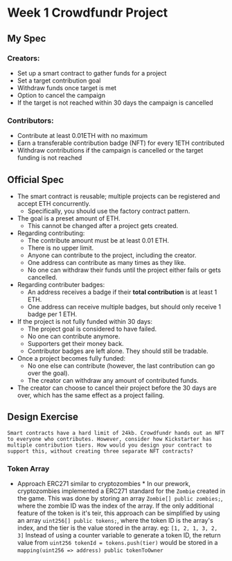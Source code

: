 # Week 1 Crowdfundr Project

## My Spec
### Creators:
- Set up a smart contract to gather funds for a project
- Set a target contribution goal
- Withdraw funds once target is met
- Option to cancel the campaign
- If the target is not reached within 30 days the campaign is cancelled

### Contributors:
- Contribute at least 0.01ETH with no maximum
- Earn a transferable contribution badge (NFT) for every 1ETH contributed
- Withdraw contributions if the campaign is cancelled or the target funding is not reached

## Official Spec
- The smart contract is reusable; multiple projects can be registered and accept ETH concurrently.
  - Specifically, you should use the factory contract pattern.
- The goal is a preset amount of ETH.
  - This cannot be changed after a project gets created.
- Regarding contributing:
  - The contribute amount must be at least 0.01 ETH.
  - There is no upper limit.
  - Anyone can contribute to the project, including the creator.
  - One address can contribute as many times as they like.
  - No one can withdraw their funds until the project either fails or gets cancelled.
- Regarding contributer badges:
  - An address receives a badge if their **total contribution** is at least 1 ETH.
  - One address can receive multiple badges, but should only receive 1 badge per 1 ETH.
- If the project is not fully funded within 30 days:
  - The project goal is considered to have failed.
  - No one can contribute anymore.
  - Supporters get their money back.
  - Contributor badges are left alone. They should still be tradable.
- Once a project becomes fully funded:
  - No one else can contribute (however, the last contribution can go over the goal).
  - The creator can withdraw any amount of contributed funds.
- The creator can choose to cancel their project before the 30 days are over, which has the same effect as a project failing.

## Design Exercise
```
Smart contracts have a hard limit of 24kb. Crowdfundr hands out an NFT to everyone who contributes. However, consider how Kickstarter has multiple contribution tiers. How would you design your contract to support this, without creating three separate NFT contracts?
```

### Token Array
* Approach ERC271 similar to cryptozombies *
In our prework, cryptozombies implemented a ERC271 standard for the `Zombie` created in the game.
This was done by storing an array `Zombie[] public zombies;`, where the zombie ID was the index of the array.
If the only additional feature of the token is it's teir, this approach can be simplified by using an array `uint256[] public tokens;`, where the token ID is the array's index, and the tier is the value stored in the array.
eg: `[1, 2, 1, 3, 2, 3]`
Instead of using a counter variable to generate a token ID, the return value from  `uint256 tokenId = tokens.push(tier)` would be stored in a `mapping(uint256 => address) public tokenToOwner`
